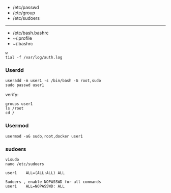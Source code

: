 - /etc/passwd
- /etc/group
- /etc/sudoers
-----------------
- /etc/bash.bashrc
- ~/.profile
- ~/.bashrc
  
```
w
tial -f /var/log/auth.log
```

### Userdd
```
useradd -m user1 -s /bin/bash -G root,sudo
sudo passwd user1
```
verify: 
```
groups user1
ls /root
cd /
```

### Usermod
```
usermod -aG sudo,root,docker user1
```

### sudoers
```
visudo
nano /etc/sudoers
```

```
user1    ALL=(ALL:ALL) ALL

Sudoers , enable NOPASSWD for all commands
user1    ALL=NOPASSWD: ALL

```
